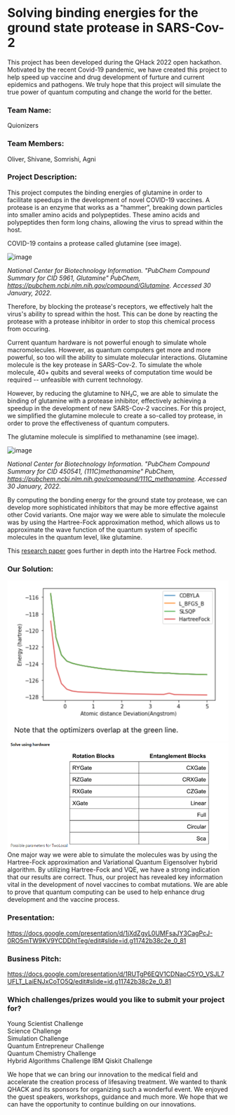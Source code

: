 # Solving binding energies for the ground state protease in SARS-Cov-2

This project has been developed during the QHack 2022 open hackathon. Motivated by the recent Covid-19 pandemic, we have created this project to help speed up vaccine and drug development of furture and current epidemics and pathogens. We truly hope that this project will simulate the true power of quantum computing and change the world for the better.

### Team Name: 

Quionizers

### Team Members: 

Oliver, Shivane, Somrishi, Agni

### Project Description: 

This project computes the binding energies of glutamine in order to facilitate speedups in the development of novel COVID-19 vaccines. A protease is an enzyme that works as a "hammer", breaking down particles into smaller amino acids and polypeptides. These amino acids and polypeptides then form long chains, allowing the virus to spread within the host. 

COVID-19 contains a protease called glutamine (see image).

![image](https://user-images.githubusercontent.com/86123205/155739807-1b60def5-765b-4530-af4a-6c538dcc5419.png)

_National Center for Biotechnology Information. "PubChem Compound Summary for CID 5961, Glutamine" PubChem, https://pubchem.ncbi.nlm.nih.gov/compound/Glutamine. Accessed 30 January, 2022._

Therefore, by blocking the protease's receptors, we effectively halt the virus's ability to spread within the host. This can be done by reacting the protease with a protease inhibitor in order to stop this chemical process from occuring.

Current quantum hardware is not powerful enough to simulate whole macromolecules. However, as quantum computers get more and more powerful, so too will the ability to simulate molecular interactions. Glutamine molecule is the key protease in SARS-Cov-2. To simulate the whole molecule, 40+ qubits and several weeks of computation time would be required -- unfeasible with current technology.

However, by reducing the glutamine to NH₂C, we are able to simulate the binding of glutamine with a protease inhibitor, effectively achieving a speedup in the development of new SARS-Cov-2 vaccines. For this project, we simplified the glutamine molecule to create a so-called toy protease, in order to prove the effectiveness of quantum computers. 

The glutamine molecule is simplified to methanamine (see image). 

![image](https://user-images.githubusercontent.com/86123205/155741903-53ddd53c-ff82-4bfb-8814-378b1536fde1.png)

_National Center for Biotechnology Information. "PubChem Compound Summary for CID 450541, (111C)methanamine" PubChem, https://pubchem.ncbi.nlm.nih.gov/compound/111C_methanamine. Accessed 30 January, 2022._

By computing the bonding energy for the ground state toy protease, we can develop more sophisticated inhibitors that may be more effective against other Covid variants. One major way we were able to simulate the molecule was by using the Hartree-Fock approximation method, which allows us to approximate the wave function of the quantum system of specific molecules in the quantum level, like glutamine.

This [research paper](http://vergil.chemistry.gatech.edu/notes/hf-intro/hf-intro.pdf) goes further in depth into the Hartree Fock method. 

### Our Solution: 
![solution](graphcovidprotease.PNG)
![solution](quantumhackathon2.PNG)
One major way we were able to simulate the molecules was by using the Hartree-Fock approximation and Variational Quantum Eigensolver hybrid algorithm. By utilizing Hartree-Fock and VQE, we have a strong indication that our results are correct. Thus, our project has revealed key information vital in the development of novel vaccines to combat mutations. We are able to prove that quantum computing can be used to help enhance drug development and the vaccine process. 

### Presentation: 

https://docs.google.com/presentation/d/1jXdZgyL0UMFsaJY3CagPcJ-0RO5mTW9KV9YCDDhtTeg/edit#slide=id.g11742b38c2e_0_81

### Business Pitch: 

https://docs.google.com/presentation/d/1RUTgP6EQV1CDNaoC5YO_VSJL7UFLT_LaiENJxCoTO5Q/edit#slide=id.g11742b38c2e_0_81

### Which challenges/prizes would you like to submit your project for?

Young Scientist Challenge  
Science Challenge  
Simulation Challenge  
Quantum Entrepreneur Challenge   
Quantum Chemistry Challenge   
Hybrid Algorithms Challenge
IBM Qiskit Challenge

We hope that we can bring our innovation to the medical field and accelerate the creation process of lifesaving treatment. 
We wanted to thank QHACK and its sponsors for organizing such a wonderful event. We enjoyed the guest speakers, workshops, guidance and much more. We hope that we can have the opportunity to continue building on our innovations. 
